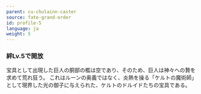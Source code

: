 ```yaml
---
parent: cu-chulainn-caster
source: fate-grand-order
id: profile-5
language: ja
weight: 5
---
```


### 絆Lv.5で開放

宝具として出現した巨人の胴部の檻は空であり、そのため、巨人は神々への贄を求めて荒れ狂う。
これはルーンの奥義ではなく、炎熱を操る「ケルトの魔術師」として現界した光の御子に与えられた、ケルトのドルイドたちの宝具である。
